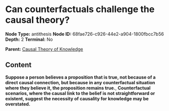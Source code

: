# Can counterfactuals challenge the causal theory?

**Node Type:** antithesis
**Node ID:** 68fae726-c926-44e2-a904-1800fbcc7b56
**Depth:** 2
**Terminal:** No

**Parent:** [Causal Theory of Knowledge](causal-theory-of-knowledge.md)

## Content

**Suppose a person believes a proposition that is true, not because of a direct causal connection, but because in any counterfactual situation where they believe it, the proposition remains true.**, **Counterfactual scenarios, where the causal link to the belief is not straightforward or existent, suggest the necessity of causality for knowledge may be overstated.**
